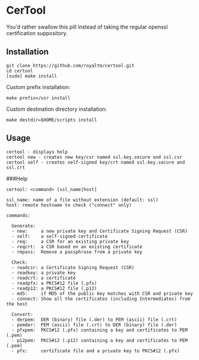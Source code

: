 CerTool
=======

You'd rather swallow this pill instead of taking the regular openssl certification suppository.


Installation
------------

    git clone https://github.com/royaltm/certool.git
    cd certool
    [sudo] make install

Custom prefix installation:

    make prefix=/usr install

Custom destination directory installation:

    make destdir=$HOME/scripts install


Usage
-----

    certool - displays help
    certool new - creates new key/csr named ssl.key.secure and ssl.csr
    certool self - creates self-signed key/crt named ssl.key.secure and ssl.crt


###Help

    certool: <command> [ssl_name|host]

    ssl_name: name of a file without extension (default: ssl)
    host: remote hostname to check ("connect" only)

    commands:

      Generate:
      - new:     a new private key and Certificate Signing Request (CSR)
      - self:    a self-signed certificate
      - req:     a CSR for an existing private key
      - reqcrt:  a CSR based on an existing certificate
      - rmpass:  Remove a passphrase from a private key

      Check:
      - readcsr: a Certificate Signing Request (CSR)
      - readkey: a private key
      - readcrt: a certificate
      - readpfx: a PKCS#12 file (.pfx)
      - readp12: a PKCS#12 file (.p12)
      - md5:     if MD5 of the public key matches with CSR and private key
      - connect: Show all the certificates (including Intermediates) from the host

      Convert:
      - derpem:  DER (binary) file (.der) to PEM (ascii) file (.crt)
      - pemder:  PEM (ascii) file (.crt) to DER (binary) file (.der)
      - pfxpem:  PKCS#12 (.pfx) containing a key and certificates to PEM (.pem)
      - p12pem:  PKCS#12 (.p12) containing a key and certificates to PEM (.pem)
      - pfx:     certificate file and a private key to PKCS#12 (.pfx)
